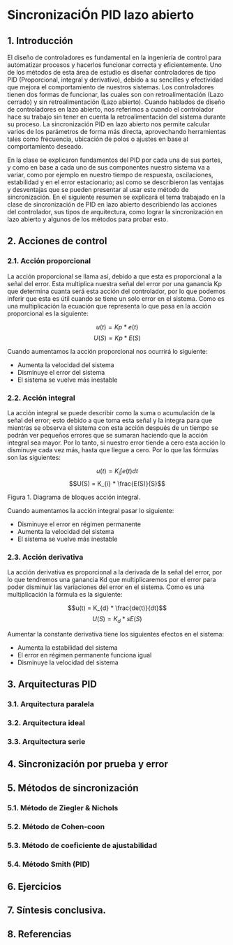 # SincronizaciÓn PID lazo abierto

## 1. Introducción 

El diseño de controladores es fundamental en la ingeniería de control para automatizar procesos y hacerlos funcionar correcta y eficientemente. Uno de los métodos de esta área de estudio es diseñar controladores de tipo PID (Proporcional, integral y derivativo), debido a su sencilles y efectividad que mejora el comportamiento de nuestros sistemas. Los controladores tienen dos formas de funcionar, las cuales son con retroalimentación (Lazo cerrado) y sin retroalimentación (Lazo abierto). Cuando hablados de diseño de controladores en lazo abierto, nos referimos a cuando el controlador hace su trabajo sin tener en cuenta la retroalimentación del sistema durante su proceso. La sincronización PID en lazo abierto nos permite calcular varios de los parámetros de forma más directa, aprovechando herramientas tales como frecuencia, ubicación de polos o ajustes en base al comportamiento deseado.

En la clase se explicaron fundamentos del PID por cada una de sus partes, y como en base a cada uno de sus componentes nuestro sistema va a variar, como por ejemplo en nuestro tiempo de respuesta, oscilaciones, estabilidad y en el error estacionario; así como se describieron las ventajas y desventajas que se pueden presentar al usar este método de sincronización. En el siguiente resumen se explicará el tema trabajado en la clase de sincronización de PID en lazo abierto describiendo las acciones del controlador, sus tipos de arquitectura, como lograr la sincronización en lazo abierto y algunos de los métodos para probar esto.


## 2. Acciones de control

### 2.1. Acción proporcional

La acción proporcional se llama así, debido a que esta es proporcional a la señal del error. Esta multiplica nuestra señal del error por una ganancia Kp que determina cuanta será esta acción del controlador, por lo que podemos inferir que esta es útil cuando se tiene un solo error en el sistema. Como es una multiplicación la ecuación que representa lo que pasa en la acción proporcional es la siguiente:

$$u(t) = Kp * e(t)$$
$$U(S) = Kp * E(S)$$

Cuando aumentamos la acción proporcional nos ocurrirá lo siguiente:

- Aumenta la velocidad del sistema
- Disminuye el error del sistema
- El sistema se vuelve más inestable

### 2.2. Acción integral 

La acción integral se puede describir como la suma o acumulación de la señal del error; esto debido a que toma esta señal y la integra para que mientras se observa el sistema con esta acción después de un tiempo se podrán ver pequeños errores que se sumaran haciendo que la acción integral sea mayor. Por lo tanto, si nuestro error tiende a cero esta acción lo disminuye cada vez más, hasta que llegue a cero. Por lo que las fórmulas son las siguientes:

$$u(t) = K_{i} \int  e(t)dt$$
$$U(S) = K_{i} * \frac{E(S)}{S}$$

Figura 1. Diagrama de bloques acción integral. 

Cuando aumentamos la acción integral pasar lo siguiente:

- Disminuye el error en régimen permanente
- Aumenta la velocidad del sistema
- El sistema se vuelve más inestable


### 2.3. Acción derivativa 

La acción derivativa es proporcional a la derivada de la señal del error, por lo que tendremos una ganancia Kd que multiplicaremos por el error para poder disminuir las variaciones del error en el sistema. Como es una multiplicación la fórmula es la siguiente:

$$u(t) = K_{d} * \frac{de(t)}{dt}$$
$$U(S) = K_{d} * sE(S)$$

Aumentar la constante derivativa tiene los siguientes efectos en el sistema:

- Aumenta la estabilidad del sistema
- El error en régimen permanente funciona igual
- Disminuye la velocidad del sistema

## 3. Arquitecturas PID

### 3.1. Arquitectura paralela 

### 3.2. Arquitectura ideal

### 3.3. Arquitectura serie

## 4. Sincronización por prueba y error

## 5. Métodos de sincronización

### 5.1. Método de Ziegler & Nichols

### 5.2. Método de Cohen-coon

### 5.3. Método de coeficiente de ajustabilidad

### 5.4. Método Smith (PID)

## 6. Ejercicios 


## 7. Síntesis conclusiva.

## 8. Referencias

